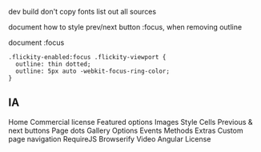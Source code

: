 <!-- AWS account -->
<!-- flickity.metafizzy.co subdomain -->
<!-- hover.com account -->
<!-- re-direct flickityjs.com -->
<!-- Texta font -->
<!-- font-sizes in em -->
<!-- mobile hero gallery -->
<!-- GitHub link -->
<!-- copy assets to build/ -->
<!-- copy flickity files to build/ -->
dev build
  don't copy fonts
  list out all sources
<!-- figure out s3cmd -->
<!-- tag version 0.1.0, npm publish -->

document how to style prev/next button :focus, when removing outline

document :focus

    .flickity-enabled:focus .flickity-viewport {
      outline: thin dotted;
      outline: 5px auto -webkit-focus-ring-color;
    }


## IA

Home
  Commercial license
  Featured options
  Images
Style
  Cells
  Previous & next buttons
  Page dots
  Gallery
Options
Events
Methods
Extras
  Custom page navigation
  RequireJS
  Browserify
  Video
  Angular
License

